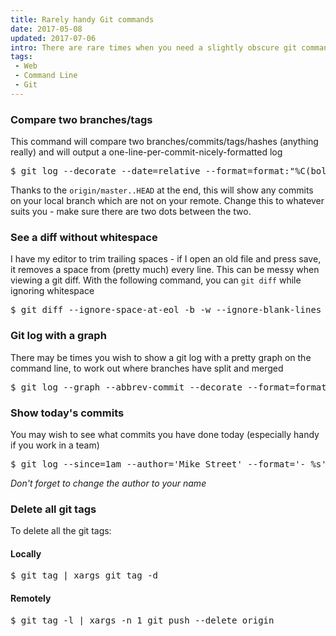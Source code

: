 ```yaml
---
title: Rarely handy Git commands
date: 2017-05-08
updated: 2017-07-06
intro: There are rare times when you need a slightly obscure git command. You spent several minutes googling, crafting and constructing your command only to run it once and not need it again for a while. This blog post will serve as my dumping ground for those odd commands I seldom need, but when I&nbsp;do I&nbsp;can then copy and paste. Feel free to get in touch with your favourite curve-ball command and I'll do my best to add it to the list!
tags:
 - Web
 - Command Line
 - Git
---
```


### Compare two branches/tags

This command will compare two branches/commits/tags/hashes (anything really) and will output a one-line-per-commit-nicely-formatted log

<pre class="language-git">$ git log --decorate --date=relative --format=format:"%C(bold blue)%h%C(reset) - %C(bold green)(%ar)%C(reset) %C(white)%s%C(reset) %C(dim white)[%an]%C(reset)%C(bold yellow)%d%C(reset)" origin/master..HEAD</pre>

Thanks to the `origin/master..HEAD` at the end, this will show any commits on your local branch which are not on your remote. Change this to whatever suits you - make sure there are two dots between the two.

### See a diff without whitespace

I have my editor to trim trailing spaces - if I open an old file and press save, it removes a space from (pretty much) every line. This can be messy when viewing a git diff. With the following command, you can `git diff` while ignoring whitespace

<pre class="language-git">$ git diff --ignore-space-at-eol -b -w --ignore-blank-lines</pre>

### Git log with a graph

There may be times you wish to show a git log with a pretty graph on the command line, to work out where branches have split and merged

<pre class="language-git">$ git log --graph --abbrev-commit --decorate --format=format:'%C(bold blue)%h%C(reset) - %C(bold cyan)%aD%C(reset) %C(bold green)(%ar)%C(reset)%C(bold yellow)%d%C(reset)%n''%C(white)%s%C(reset) %C(dim white)- %an%C(reset)' --all</pre>

### Show today's commits

You may wish to see what commits you have done today (especially handy if you work in a team)

<pre class="language-git">$ git log --since=1am --author='Mike Street' --format='- %s'</pre>

_Don't forget to change the author to your name_

### Delete all git tags

To delete all the git tags:

#### Locally

<pre class="language-git">$ git tag | xargs git tag -d</pre>

#### Remotely

<pre class="language-git">$ git tag -l | xargs -n 1 git push --delete origin</pre>